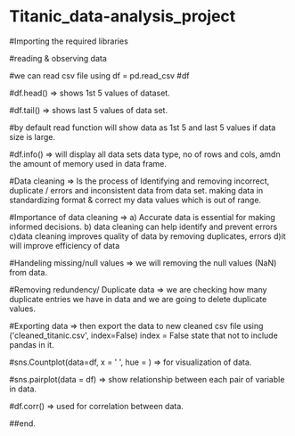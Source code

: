# Titanic_data-analysis_project

#Importing the required libraries

#reading & observing data 

#we can read csv file using df = pd.read_csv
#df

#df.head() => shows 1st 5 values  of dataset.

#df.tail() => shows last 5 values of data set.

#by default read function will show data as 1st 5 and last 5 values if data size is large.

#df.info() => will display all data sets data type, no of rows and cols, amdn the amount of memory used in data frame.

#Data cleaning => Is the process of Identifying and removing incorrect,  duplicate / errors and inconsistent data from data set. making data in standardizing format & correct my data values which is out of range.

#Importance of data cleaning => 
      a) Accurate data is essential for making informed decisions.
      b) data cleaning can help  identify and prevent errors 
      c)data cleaning improves quality of data by removing duplicates, errors
      d)it will improve efficiency of data

#Handeling missing/null values => we will removing the null values (NaN) from data.

#Removing redundency/ Duplicate data => we are checking how many duplicate entries  we have in data and we are going to delete duplicate values.

#Exporting data =>
       then export the data to new cleaned csv file using  ('cleaned_titanic.csv', index=False) 
       index = False state that not to include pandas in it.

#sns.Countplot(data=df, x = ' ', hue = ) => for visualization of data. 

#sns.pairplot(data = df) => show relationship between each  pair of variable in data. 

#df.corr() => used for  correlation between data.

##end.      

